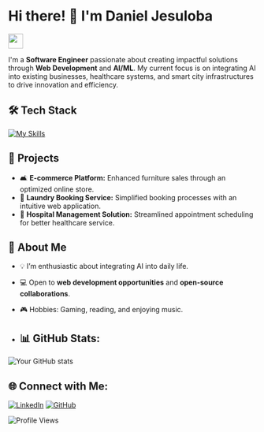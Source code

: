 # Hi there! 👋 I'm Daniel Jesuloba
<img src="https://media.giphy.com/media/hvRJCLFzcasrR4ia7z/giphy.gif" width="30px">


I'm a **Software Engineer** passionate about creating impactful solutions through **Web Development** and **AI/ML**. My current focus is on integrating AI into existing businesses, healthcare systems, and smart city infrastructures to drive innovation and efficiency.

## 🛠️ Tech Stack
[![My Skills](https://skillicons.dev/icons?i=python,js,react,tailwind,nodejs,mongodb,git)](https://skillicons.dev)

## 🚀 Projects
- 🛋️ **E-commerce Platform:** Enhanced furniture sales through an optimized online store.
- 🧺 **Laundry Booking Service:** Simplified booking processes with an intuitive web application.
- 🏥 **Hospital Management Solution:** Streamlined appointment scheduling for better healthcare service.

## 🌱 About Me
- 💡 I’m enthusiastic about integrating AI into daily life.
- 💻 Open to **web development opportunities** and **open-source collaborations**.
- 🎮 Hobbies: Gaming, reading, and enjoying music.

- ## 📊 GitHub Stats:
![Your GitHub stats](https://github-readme-stats.vercel.app/api?username=your-username&theme=dark&show_icons=true)


## 🌐 Connect with Me:
[![LinkedIn](https://img.shields.io/badge/LinkedIn-blue?style=for-the-badge&logo=linkedin&logoColor=white)](https://www.linkedin.com/in/your-profile)
[![GitHub](https://img.shields.io/badge/GitHub-black?style=for-the-badge&logo=github&logoColor=white)](https://github.com/your-username)

![Profile Views](https://komarev.com/ghpvc/?username=your-username&color=blue)

